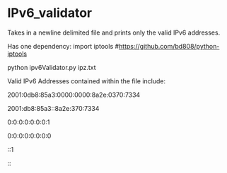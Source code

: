 # IPv6_validator
Takes in a newline delimited file and prints only the valid IPv6 addresses.

Has one dependency: import iptools #https://github.com/bd808/python-iptools

python ipv6Validator.py ipz.txt

Valid IPv6 Addresses contained within the file include:

2001:0db8:85a3:0000:0000:8a2e:0370:7334

2001:db8:85a3::8a2e:370:7334

0:0:0:0:0:0:0:1

0:0:0:0:0:0:0:0

::1

::
